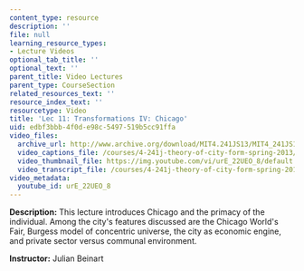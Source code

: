 ```yaml
---
content_type: resource
description: ''
file: null
learning_resource_types:
- Lecture Videos
optional_tab_title: ''
optional_text: ''
parent_title: Video Lectures
parent_type: CourseSection
related_resources_text: ''
resource_index_text: ''
resourcetype: Video
title: 'Lec 11: Transformations IV: Chicago'
uid: edbf3bbb-4f0d-e98c-5497-519b5cc91ffa
video_files:
  archive_url: http://www.archive.org/download/MIT4.241JS13/MIT4_241JS13_lec11_300k.mp4
  video_captions_file: /courses/4-241j-theory-of-city-form-spring-2013/af649e04b10753c4bc4c68117797218f_urE_22UEO_8.vtt
  video_thumbnail_file: https://img.youtube.com/vi/urE_22UEO_8/default.jpg
  video_transcript_file: /courses/4-241j-theory-of-city-form-spring-2013/896effe5d39563c6be98628f9a9ed3d3_urE_22UEO_8.pdf
video_metadata:
  youtube_id: urE_22UEO_8
---
```


**Description:** This lecture introduces Chicago and the primacy of the individual. Among the city's features discussed are the Chicago World's Fair, Burgess model of concentric universe, the city as economic engine, and private sector versus communal environment.

**Instructor:** Julian Beinart